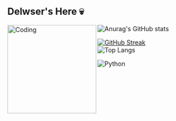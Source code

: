 ## Delwser's Here 💀
<img align="left" alt="Coding" width="200" src="https://i.pinimg.com/564x/f5/d0/04/f5d0049097633e7d53aa93cf2d17d2d2.jpg">

![Anurag's GitHub stats](https://github-readme-stats.vercel.app/api?username=delwser&show_icons=true&theme=midnight-purple)

[![GitHub Streak](https://github-readme-streak-stats.herokuapp.com?user=delwser&theme=midnight-purple&locale=pt_BR&exclude_days=Sun%2CSat)](https://git.io/streak-stats)  
![Top Langs](https://github-readme-stats.vercel.app/api/top-langs/?username=anuraghazra&layout=compact)

![Python](https://img.shields.io/badge/python-3670A0?style=for-the-badge&logo=python&logoColor=000000)
<!--
**Delwser/Delwser** is a ✨ _special_ ✨ repository because its `README.md` (this file) appears on your GitHub profile.

Here are some ideas to get you started:

- 🔭 I’m currently working on ...
- 🌱 I’m currently learning ...
- 👯 I’m looking to collaborate on ...
- 🤔 I’m looking for help with ...
- 💬 Ask me about ...
- 📫 How to reach me: ...
- 😄 Pronouns: ...
- ⚡ Fun fact: ...
-->
